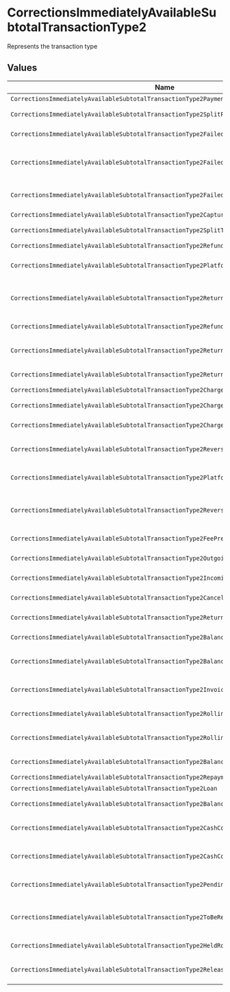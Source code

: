 # CorrectionsImmediatelyAvailableSubtotalTransactionType2

Represents the transaction type


## Values

| Name                                                                                       | Value                                                                                      |
| ------------------------------------------------------------------------------------------ | ------------------------------------------------------------------------------------------ |
| `CorrectionsImmediatelyAvailableSubtotalTransactionType2Payment`                           | payment                                                                                    |
| `CorrectionsImmediatelyAvailableSubtotalTransactionType2SplitPayment`                      | split-payment                                                                              |
| `CorrectionsImmediatelyAvailableSubtotalTransactionType2FailedPayment`                     | failed-payment                                                                             |
| `CorrectionsImmediatelyAvailableSubtotalTransactionType2FailedPlatformSplitPayment`        | failed-platform-split-payment                                                              |
| `CorrectionsImmediatelyAvailableSubtotalTransactionType2FailedSplitPaymentCompensation`    | failed-split-payment-compensation                                                          |
| `CorrectionsImmediatelyAvailableSubtotalTransactionType2Capture`                           | capture                                                                                    |
| `CorrectionsImmediatelyAvailableSubtotalTransactionType2SplitTransaction`                  | split-transaction                                                                          |
| `CorrectionsImmediatelyAvailableSubtotalTransactionType2Refund`                            | refund                                                                                     |
| `CorrectionsImmediatelyAvailableSubtotalTransactionType2PlatformPaymentRefund`             | platform-payment-refund                                                                    |
| `CorrectionsImmediatelyAvailableSubtotalTransactionType2ReturnedPlatformPaymentRefund`     | returned-platform-payment-refund                                                           |
| `CorrectionsImmediatelyAvailableSubtotalTransactionType2RefundCompensation`                | refund-compensation                                                                        |
| `CorrectionsImmediatelyAvailableSubtotalTransactionType2ReturnedRefundCompensation`        | returned-refund-compensation                                                               |
| `CorrectionsImmediatelyAvailableSubtotalTransactionType2ReturnedRefund`                    | returned-refund                                                                            |
| `CorrectionsImmediatelyAvailableSubtotalTransactionType2Chargeback`                        | chargeback                                                                                 |
| `CorrectionsImmediatelyAvailableSubtotalTransactionType2ChargebackReversal`                | chargeback-reversal                                                                        |
| `CorrectionsImmediatelyAvailableSubtotalTransactionType2ChargebackCompensation`            | chargeback-compensation                                                                    |
| `CorrectionsImmediatelyAvailableSubtotalTransactionType2ReversedChargebackCompensation`    | reversed-chargeback-compensation                                                           |
| `CorrectionsImmediatelyAvailableSubtotalTransactionType2PlatformPaymentChargeback`         | platform-payment-chargeback                                                                |
| `CorrectionsImmediatelyAvailableSubtotalTransactionType2ReversedPlatformPaymentChargeback` | reversed-platform-payment-chargeback                                                       |
| `CorrectionsImmediatelyAvailableSubtotalTransactionType2FeePrepayment`                     | fee-prepayment                                                                             |
| `CorrectionsImmediatelyAvailableSubtotalTransactionType2OutgoingTransfer`                  | outgoing-transfer                                                                          |
| `CorrectionsImmediatelyAvailableSubtotalTransactionType2IncomingTransfer`                  | incoming-transfer                                                                          |
| `CorrectionsImmediatelyAvailableSubtotalTransactionType2CanceledTransfer`                  | canceled-transfer                                                                          |
| `CorrectionsImmediatelyAvailableSubtotalTransactionType2ReturnedTransfer`                  | returned-transfer                                                                          |
| `CorrectionsImmediatelyAvailableSubtotalTransactionType2BalanceReserve`                    | balance-reserve                                                                            |
| `CorrectionsImmediatelyAvailableSubtotalTransactionType2BalanceReserveReturn`              | balance-reserve-return                                                                     |
| `CorrectionsImmediatelyAvailableSubtotalTransactionType2InvoiceRoundingCompensation`       | invoice-rounding-compensation                                                              |
| `CorrectionsImmediatelyAvailableSubtotalTransactionType2RollingReserveHold`                | rolling-reserve-hold                                                                       |
| `CorrectionsImmediatelyAvailableSubtotalTransactionType2RollingReserveRelease`             | rolling-reserve-release                                                                    |
| `CorrectionsImmediatelyAvailableSubtotalTransactionType2BalanceCorrection`                 | balance-correction                                                                         |
| `CorrectionsImmediatelyAvailableSubtotalTransactionType2Repayment`                         | repayment                                                                                  |
| `CorrectionsImmediatelyAvailableSubtotalTransactionType2Loan`                              | loan                                                                                       |
| `CorrectionsImmediatelyAvailableSubtotalTransactionType2BalanceTopup`                      | balance-topup                                                                              |
| `CorrectionsImmediatelyAvailableSubtotalTransactionType2CashCollateralIssuance`            | cash-collateral-issuance';                                                                 |
| `CorrectionsImmediatelyAvailableSubtotalTransactionType2CashCollateralRelease`             | cash-collateral-release                                                                    |
| `CorrectionsImmediatelyAvailableSubtotalTransactionType2PendingRollingReserve`             | pending-rolling-reserve                                                                    |
| `CorrectionsImmediatelyAvailableSubtotalTransactionType2ToBeReleasedRollingReserve`        | to-be-released-rolling-reserve                                                             |
| `CorrectionsImmediatelyAvailableSubtotalTransactionType2HeldRollingReserve`                | held-rolling-reserve                                                                       |
| `CorrectionsImmediatelyAvailableSubtotalTransactionType2ReleasedRollingReserve`            | released-rolling-reserve                                                                   |